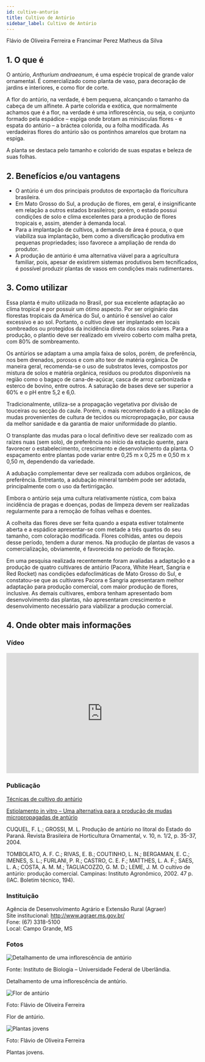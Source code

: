 ```yaml
---
id: cultivo-anturio
title: Cultivo de Antúrio
sidebar_label: Cultivo de Antúrio
---
```


<div className="center-textArticle">Flávio de Oliveira Ferreira e Francimar Perez Matheus da Silva</div>

## **1. O que é**

O antúrio, _Anthurium andraeanum_, é uma espécie tropical de
grande valor ornamental. É comercializado como planta de vaso,
para decoração de jardins e interiores, e como flor de corte.

A flor do antúrio, na verdade, é bem pequena, alcançando o
tamanho da cabeça de um alfinete. A parte colorida e exótica, que
normalmente achamos que é a flor, na verdade é uma
inflorescência, ou seja, o conjunto formado pela espádice – espiga
onde brotam as minúsculas flores - e espata do antúrio – a bráctea
colorida, ou a folha modificada. As verdadeiras flores do antúrio
são os pontinhos amarelos que brotam na espiga.

A planta se destaca pelo tamanho e colorido de suas espatas e
beleza de suas folhas.

## **2. Benefícios e/ou vantagens**

- O antúrio é um dos principais produtos de exportação da
  floricultura brasileira.
- Em Mato Grosso do Sul, a produção de flores, em geral, é
  insignificante em relação a outros estados brasileiros; porém, o
  estado possui condições de solo e clima excelentes para a
  produção de flores tropicais e, assim, atender à demanda local.
- Para a implantação de cultivos, a demanda de área é pouca, o
  que viabiliza sua implantação, bem como a diversificação
  produtiva em pequenas propriedades; isso favorece a
  ampliação de renda do produtor.
- A produção de antúrio é uma alternativa viável para a
  agricultura familiar, pois, apesar de existirem sistemas produtivos bem tecnificados, é possível produzir plantas de
  vasos em condições mais rudimentares.

## **3. Como utilizar**

Essa planta é muito utilizada no Brasil, por sua excelente
adaptação ao clima tropical e por possuir um ótimo aspecto.
Por ser originário das florestas tropicais da América do Sul, o
antúrio é sensível ao calor excessivo e ao sol. Portanto, o
cultivo deve ser implantado em locais sombreados ou
protegidos da incidência direta dos raios solares. Para a
produção, o plantio deve ser realizado em viveiro coberto com
malha preta, com 80% de sombreamento.

Os antúrios se adaptam a uma ampla faixa de solos, porém, de
preferência, nos bem drenados, porosos e com alto teor de
matéria orgânica. De maneira geral, recomenda-se o uso de
substratos leves, compostos por mistura de solos e matéria
orgânica, resíduos ou produtos disponíveis na região como o
bagaço de cana-de-açúcar, casca de arroz carbonizada e
esterco de bovino, entre outros. A saturação de bases deve ser
superior a 60% e o pH entre 5,2 e 6,0.

Tradicionalmente, utiliza-se a propagação vegetativa por
divisão de touceiras ou secção do caule. Porém, o mais
recomendado é a utilização de mudas provenientes de cultura
de tecidos ou micropropagação, por causa da melhor
sanidade e da garantia de maior uniformidade do plantio.

O transplante das mudas para o local definitivo deve ser
realizado com as raízes nuas (sem solo), de preferência no
início da estação quente, para favorecer o estabelecimento,
crescimento e desenvolvimento da planta. O espaçamento
entre plantas pode variar entre 0,25 m x 0,25 m e 0,50 m x
0,50 m, dependendo da variedade.

A adubação complementar deve ser realizada com adubos
orgânicos, de preferência. Entretanto, a adubação mineral
também pode ser adotada, principalmente com o uso da
fertirrigação.

Embora o antúrio seja uma cultura relativamente rústica, com
baixa incidência de pragas e doenças, podas de limpeza
devem ser realizadas regularmente para a remoção de folhas
velhas e doentes.

A colheita das flores deve ser feita quando a espata estiver
totalmente aberta e a espádice apresentar-se com metade a
três quartos do seu tamanho, com coloração modificada.
Flores colhidas, antes ou depois desse período, tendem a durar
menos. Na produção de plantas de vasos a comercialização,
obviamente, é favorecida no período de floração.

Em uma pesquisa realizada recentemente foram avaliadas a
adaptação e a produção de quatro cultivares de antúrio
(Pacora, White Heart, Sangria e Red Rocket) nas condições
edafoclimáticas de Mato Grosso do Sul, e constatou-se que as
cultivares Pacora e Sangria apresentaram melhor adaptação
para produção comercial, com maior produção de flores,
inclusive. As demais cultivares, embora tenham apresentado
bom desenvolvimento das plantas, não apresentaram
crescimento e desenvolvimento necessário para viabilizar a
produção comercial.

## **4. Onde obter mais informações**

### Vídeo

<iframe width="100%" height="315" src="https://www.youtube.com/embed/M_H20J-hZDQ" frameborder="0" allow="accelerometer; autoplay; clipboard-write; encrypted-media; gyroscope; picture-in-picture" allowfullscreen></iframe>

### Publicação

[Técnicas de cultivo do antúrio](https://bit.ly/2qojVjo)

[Estiolamento in vitro – Uma alternativa para a produção de mudas micropropagadas de antúrio](https://bit.ly/3eUlmKQ)

CUQUEL, F. L.; GROSSI, M. L. Produção de antúrio no litoral do
Estado do Paraná. <span className="negrito">Revista Brasileira de Horticultura Ornamental</span>, v. 10, n. 1/2, p. 35-37, 2004.

TOMBOLATO, A. F. C.; RIVAS, E. B.; COUTINHO, L. N.;
BERGAMAN, E. C.; IMENES, S. L.; FURLANI, P. R.; CASTRO,
C. E. F.; MATTHES, L. A. F.; SAES, L. A.; COSTA, A. M. M.;
TAGLIACOZZO, G. M. D.; LEME, J. M. <span className="negrito">O cultivo de antúrio: produção comercial</span>. Campinas: Instituto Agronômico, 2002.
47 p. (IAC. Boletim técnico, 194).

<div className="container-instituicoes">

### Instituição

  <div className="instituicao">
    <div className="nome-instituicao">
      Agência de Desenvolvimento Agrário e Extensão Rural (Agraer)
    </div>
    <div className="site-instituicao">
      <span className="negrito">Site institucional: </span>
      <a href="http://www.agraer.ms.gov.br/" target="_blank"> http://www.agraer.ms.gov.br/</a>
    </div>
    <div className="telefone-instituicao">
      <span className="negrito">Fone:</span> (67) 3318-5100
    </div>
    <div className="cidade-uf-instituicao">
      <span className="negrito">Local:</span> Campo Grande, MS
    </div>    
  </div>
</div>

### Fotos 

<div class="container-img"> 

  ![Detalhamento de uma inflorescência de antúrio](/img/docs/28_cultivo_anturuo/FOTO_01.jpg)

  <span class="legenda-foto-fonte">Fonte: Instituto de Biologia – Universidade Federal de Uberlândia.</span>
  <div className="legenda-foto">Detalhamento de uma inflorescência de antúrio.</div>
</div>

<div class="container-img"> 

  ![Flor de antúrio](/img/docs/28_cultivo_anturuo/FOTO_02.jpg)

  <span class="legenda-foto-fonte">Foto: Flávio de Oliveira Ferreira</span>
  <div className="legenda-foto">Flor de antúrio.</div>
</div>

<div class="container-img"> 

  ![Plantas jovens](/img/docs/28_cultivo_anturuo/FOTO_03.jpg)

  <span class="legenda-foto-fonte">Foto: Flávio de Oliveira Ferreira</span>
  <div className="legenda-foto">Plantas jovens.</div>
</div>

